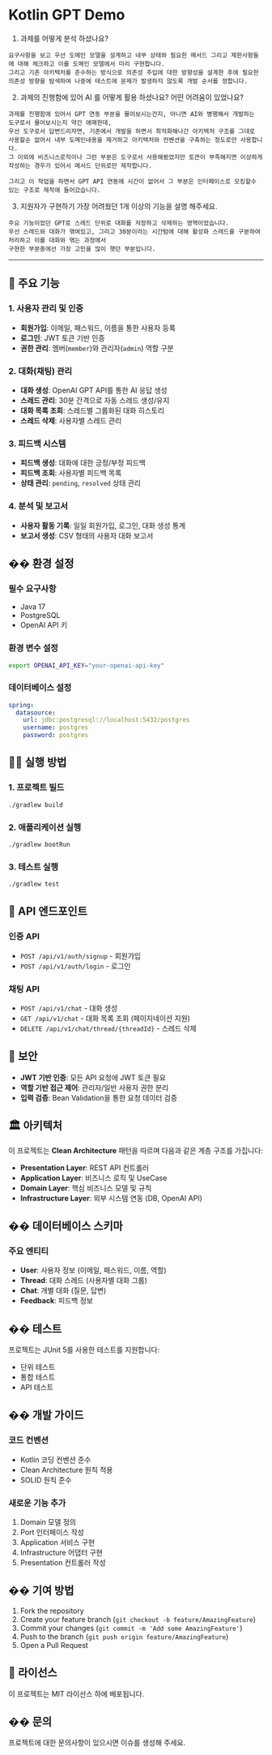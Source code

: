 # Kotlin GPT Demo

1. 과제를 어떻게 분석 하셨나요?
```
요구사항을 보고 우선 도메인 모델을 설계하고 내부 상태와 필요한 메서드 그리고 제한사항들에 대해 체크하고 이를 도메인 모델에서 미리 구현합니다.
그리고 기존 아키텍처를 준수하는 방식으로 의존성 주입에 대한 방향성을 설계한 후에 필요한 의존성 방향을 탐색하여 나중에 테스트에 문제가 발생하지 않도록 개발 순서를 정합니다.
```

2. 과제의 진행함에 있어 AI 를 어떻게 활용 하셨나요? 어떤 어려움이 있었나요?
```
과제를 진행함에 있어서 GPT 연동 부분을 물어보시는건지, 아니면 AI와 병행해서 개발하는 도구로서 물어보시는지 약간 애매한데, 
우선 도구로서 답변드리자면, 기존에서 개발을 하면서 최적화해나간 아키텍처 구조를 그대로 사용할순 없어서 내부 도메인내용을 제거하고 아키텍처와 컨벤션을 구축하는 정도로만 사용합니다.
그 이외에 비즈니스로직이나 그런 부분은 도구로서 사용해봤었지만 토큰이 부족해지면 이상하게 작성하는 경우가 있어서 메서드 단위로만 제작합니다.

그리고 이 작업을 하면서 GPT API 연동에 시간이 없어서 그 부분은 인터페이스로 모킹할수 있는 구조로 제작에 들어갔습니다.
```


3. 지원자가 구현하기 가장 어려웠던 1개 이상의 기능을 설명 해주세요.
```
주요 기능이었던 GPT로 스레드 단위로 대화를 저장하고 삭제하는 영역이었습니다.
우선 스레드와 대화가 엮여있고, 그리고 30분이라는 시간텀에 대해 활성화 스레드를 구분하여 처리하고 이를 대화와 엮는 과정에서
구현한 부분중에선 가장 고민을 많이 햇던 부분입니다. 
```

-----


## 🚀 주요 기능

### 1. 사용자 관리 및 인증
- **회원가입**: 이메일, 패스워드, 이름을 통한 사용자 등록
- **로그인**: JWT 토큰 기반 인증
- **권한 관리**: 멤버(`member`)와 관리자(`admin`) 역할 구분

### 2. 대화(채팅) 관리
- **대화 생성**: OpenAI GPT API를 통한 AI 응답 생성
- **스레드 관리**: 30분 간격으로 자동 스레드 생성/유지
- **대화 목록 조회**: 스레드별 그룹화된 대화 히스토리
- **스레드 삭제**: 사용자별 스레드 관리

### 3. 피드백 시스템
- **피드백 생성**: 대화에 대한 긍정/부정 피드백
- **피드백 조회**: 사용자별 피드백 목록
- **상태 관리**: `pending`, `resolved` 상태 관리

### 4. 분석 및 보고서
- **사용자 활동 기록**: 일일 회원가입, 로그인, 대화 생성 통계
- **보고서 생성**: CSV 형태의 사용자 대화 보고서

## �� 환경 설정

### 필수 요구사항
- Java 17
- PostgreSQL
- OpenAI API 키

### 환경 변수 설정
```bash
export OPENAI_API_KEY="your-openai-api-key"
```

### 데이터베이스 설정
```yaml
spring:
  datasource:
    url: jdbc:postgresql://localhost:5432/postgres
    username: postgres
    password: postgres
```

## 🏃‍♂️ 실행 방법

### 1. 프로젝트 빌드
```bash
./gradlew build
```

### 2. 애플리케이션 실행
```bash
./gradlew bootRun
```

### 3. 테스트 실행
```bash
./gradlew test
```

## 📡 API 엔드포인트

### 인증 API
- `POST /api/v1/auth/signup` - 회원가입
- `POST /api/v1/auth/login` - 로그인

### 채팅 API
- `POST /api/v1/chat` - 대화 생성
- `GET /api/v1/chat` - 대화 목록 조회 (페이지네이션 지원)
- `DELETE /api/v1/chat/thread/{threadId}` - 스레드 삭제

## 🔐 보안

- **JWT 기반 인증**: 모든 API 요청에 JWT 토큰 필요
- **역할 기반 접근 제어**: 관리자/일반 사용자 권한 분리
- **입력 검증**: Bean Validation을 통한 요청 데이터 검증

## 🏛️ 아키텍처

이 프로젝트는 **Clean Architecture** 패턴을 따르며 다음과 같은 계층 구조를 가집니다:

- **Presentation Layer**: REST API 컨트롤러
- **Application Layer**: 비즈니스 로직 및 UseCase
- **Domain Layer**: 핵심 비즈니스 모델 및 규칙
- **Infrastructure Layer**: 외부 시스템 연동 (DB, OpenAI API)

## �� 데이터베이스 스키마

### 주요 엔티티
- **User**: 사용자 정보 (이메일, 패스워드, 이름, 역할)
- **Thread**: 대화 스레드 (사용자별 대화 그룹)
- **Chat**: 개별 대화 (질문, 답변)
- **Feedback**: 피드백 정보

## �� 테스트

프로젝트는 JUnit 5를 사용한 테스트를 지원합니다:
- 단위 테스트
- 통합 테스트
- API 테스트

## �� 개발 가이드

### 코드 컨벤션
- Kotlin 코딩 컨벤션 준수
- Clean Architecture 원칙 적용
- SOLID 원칙 준수

### 새로운 기능 추가
1. Domain 모델 정의
2. Port 인터페이스 작성
3. Application 서비스 구현
4. Infrastructure 어댑터 구현
5. Presentation 컨트롤러 작성

## �� 기여 방법

1. Fork the repository
2. Create your feature branch (`git checkout -b feature/AmazingFeature`)
3. Commit your changes (`git commit -m 'Add some AmazingFeature'`)
4. Push to the branch (`git push origin feature/AmazingFeature`)
5. Open a Pull Request

## 📄 라이선스

이 프로젝트는 MIT 라이선스 하에 배포됩니다.

## �� 문의

프로젝트에 대한 문의사항이 있으시면 이슈를 생성해 주세요.
